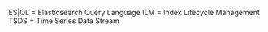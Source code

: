 ES|QL = Elasticsearch Query Language
ILM = Index Lifecycle Management
TSDS = Time Series Data Stream
